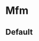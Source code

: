 <script setup>
import Box from '../Box.vue'
import Mfm from '../../../src/components/misskey/Mfm.vue'

const text = 'Hello, **world**!'
const bold = '**Bold Text**'
const italic = '<i>斜め</i>'
const strike = '~~打ち消し~~'
const inlineCode = '`inline code`'
const codeBlock = `\`\`\`\ncode block\n\`\`\``
const link = 'https://example.com'
const center = '<center>\nCenter\n</center>'

const background = '$[fg.color=f00 赤字]\n$[bg.color=ff0 黄背景]'
const spin = `$[spin 🍮]$[spin.left 🍮]$[spin.alternate 🍮]\n$[spin.x 🍮]$[spin.x,left 🍮]$[spin.x,alternate 🍮]\n$[spin.y 🍮]$[spin.y,left 🍮]$[spin.y,alternate 🍮]\n$[spin.speed=5s 🍮]`
const plain = '<plain>$[x2 plain text]</plain>'
</script>

# Mfm

## Default

<Box>
  <Mfm :text="text" />
</Box>

<Box>
  <Mfm :text="bold" />
</Box>

<Box>
  <Mfm :text="italic" />
</Box>

<Box>
  <Mfm :text="strike" />
</Box>

<Box>
  <Mfm :text="inlineCode" />
</Box>

<Box>
  <Mfm :text="codeBlock" />
</Box>

<Box>
  <Mfm :text="link" />
</Box>

<Box>
  <Mfm :text="center" />
</Box>

<Box>
  <Mfm text="misskey 検索" host="https://misskey.io" />
</Box>

<Box>
  <Mfm text="プリンはmisskey開発者の好物<small>だった気がする…</small>" />
</Box>

<Box>
  <Mfm :text="background" />
</Box>

<Box>
  <Mfm text="もりもり$[blur あ]んこ" />
</Box>

<Box>
  <Mfm text="$[font.cursive MisskeyでFediverseの世界が広がります]" />
</Box>

<Box>
  <Mfm text="$[flip MisskeyでFediverseの世界が広がります]" />
</Box>

<Box>
  <Mfm text="$[rotate.deg=30 misskey]" />
</Box>

<Box>
  <Mfm text="$[unixtime 1700000000]" />
</Box>

<Box>
  <Mfm text="$[ruby Misskey ミスキー]" />
</Box>

<Box>
  <Mfm text="$[position.x=10,y=10 位置変更]" />
</Box>

<Box>
  <Mfm text="$[scale.x=2,y=2 拡大]" />
</Box>

<Box>
  <Mfm text="$[x2 x2] $[x3 x3] $[x4 x4]" />
</Box>

<Box>
  <Mfm text="$[tada 🍮] $[tada.speed=5s 🍮]" />
</Box>

<Box>
  <Mfm text="$[jump 🍮] $[jump.speed=5s 🍮]" />
</Box>

<Box>
  <Mfm :text="spin" />
</Box>

<Box>
  <Mfm text="$[shake 🍮] $[shake.speed=5s 🍮]" />
</Box>

<Box>
  <Mfm text="$[twitch 🍮] $[twitch.speed=5s 🍮]" />
</Box>

<Box>
  <Mfm text="$[rainbow $[fg.color=f0f 色付き文字]]" />
</Box>

<Box>
  <Mfm text="$[sparkle 🍮]" />
</Box>

<Box>
  <Mfm :text="plain" />
</Box>
